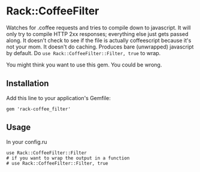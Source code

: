 # Rack::CoffeeFilter

Watches for .coffee requests and tries to compile down to javascript. It will only try to compile HTTP 2xx responses; everything else just gets passed along. It doesn't check to see if the file is actually coffeescript because it's not your mom. It doesn't do caching. Produces bare (unwrapped) javascript by default. Do `use Rack::CoffeeFilter::Filter, true` to wrap.

You might think you want to use this gem. You could be wrong.

## Installation

Add this line to your application's Gemfile:

    gem 'rack-coffee_filter'

## Usage


In your config.ru

    use Rack::CoffeeFilter::Filter
    # if you want to wrap the output in a function
    # use Rack::CoffeeFilter::Filter, true
